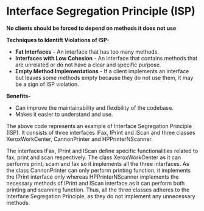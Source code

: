 # Interface Segregation Principle (ISP)

**No clients should be forced to depend on methods it does not use**

**Techniques to Identift Violations of ISP-**
- **Fat Interfaces** - An interface that has too many methods.
- **Interfaces with Low Cohesion** - An interface that contains methods that are unrelated or do not have a clear and specific purpose.
- **Empty Method Implementations** - If a client implements an interface but leaves some methods empty because they do not use them, it may be a sign of ISP violation.

**Benefits-**
- Can improve the maintainability and flexibility of the codebase.
- Makes it easier to understand and use.


The above code represents an example of Interface Segregation Principle (ISP). It consists of three interfaces IFax, IPrint and IScan and three classes XeroxWorkCenter, CannonPrinter and HPPrinterNScanner.

The interfaces IFax, IPrint and IScan define specific functionalities related to fax, print and scan respectively. The class XeroxWorkCenter as it can performs print, scam and fax so it implements all the three interfaces. As the class CannonPrinter can only perform printing function, it implements the IPrint interface only whereas HPPrinterNScanner implements the necessary methods of IPrint and IScan interface as it can perform both printing and scanning function. Thus, all the three classes adheres to the Interface Segregation Principle, as they do not implement any unnecessary methods.